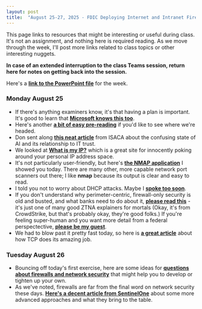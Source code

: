 ```yaml
---
layout: post
title:  "August 25-27, 2025 - FDIC Deploying Internet and Intranet Firewalls"
---
```


This page links to resources that might be interesting or useful during class. It's not an assignment, and nothing here is required reading. As we move through the week, I'll post more links related to class topics or other interesting nuggets.

**In case of an extended interruption to the class Teams session, return here for notes on getting back into the session.**

Here's a [**link to the PowerPoint file**](https://class.hillvt.com/assets/FDIC-DIIF-2025-08-18.pptx) for the week.


### Monday August 25

- If there's anything examiners know, it's that having a plan is important. It's good to learn that [**Microsoft knows this too**](https://cyberscoop.com/microsoft-threat-intel-response-tips/).
- Here's another [**a bit of easy pre-reading**](https://www.sayers.com/articles/the-future-of-firewalls-engineering-experts-reveal-the-path-ahead/) if you'd like to see where we're headed.
- Don sent along [**this neat article**](https://www.isaca.org/resources/news-and-trends/industry-news/2025/the-reality-of-ai-oversold-and-underdelivered) from ISACA about the confusing state of AI and its relationship to IT trust.
- We looked at [**What is my IP?**](https://www.whatismyip.com/) which is a great site for innocently poking around your personal IP address space.
- It's not particularly user-friendly, but here's [**the NMAP application**](https://nmap.org/) I showed you today. There are many other, more capable network port scanners out there; I like **nmap** because its output is clear and easy to read.
- I told you not to worry about DHCP attacks. Maybe I [**spoke too soon**](https://www.ipvanish.com/blog/tunnelvision-vpn-vulnerability/).
- If you don't understand why perimeter-centric, firewall-only security is old and busted, and what banks need to do about it, [**please read this**](https://www.crowdstrike.com/en-us/cybersecurity-101/zero-trust-security/) - it's just one of many good ZTNA explainers for mortals (Okay, it's from CrowdStrike, but that's probably okay, they're good folks.) If you're feeling super-human and you want more detail from a federal perspectective, [**please be my guest**](https://nvlpubs.nist.gov/nistpubs/SpecialPublications/NIST.SP.800-207.pdf).
- We had to blow past it pretty fast today, so here is [**a great article**](https://sookocheff.com/post/networking/how-does-tcp-work/) about how TCP does its amazing job.

### Tuesday August 26
- Bouncing off today's first exercise, here are some ideas for [**questions about firewalls and network security**](https://class.hillvt.com/assets/Firewall-question-ideas.docx) that might help you to develop or tighten up your own.
- As we've noted, firewalls are far from the final word on network security these days. [**Here's a decent article from SentinelOne**](https://www.sentinelone.com/cybersecurity-101/xdr/understanding-the-difference-between-edr-siem-soar-and-xdr/) about some more advanced approaches and what they bring to the table.


